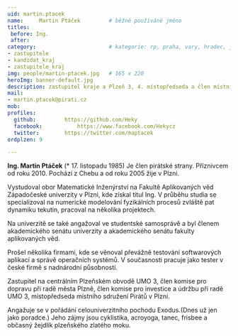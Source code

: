 ```yaml
---
uid: martin.ptacek
name:     Martin Ptáček   	    # běžně používáné jméno
titles:
 before: Ing.
 after: 
category:                 	    # kategorie: rp, praha, vary, hradec, jmk, senat
- zastupitele
- kandidat_kraj
- zastupitele_kraj
img: people/martin-ptacek.jpg   # 165 x 220
heroImg: banner-default.jpg
description: zastupitel kraje a Plzeň 3, 4. místopředseda a člen místního sdružení Plzeň         	# kratký popis, max 160 znaků
mail:
- martin.ptacek@pirati.cz
mob:
profiles:
  github:         https://github.com/Heky
  facebook: 		  https://www.facebook.com/Hekycz
  twitter: 		  https://twitter.com/maptacek
ordplzen: 9

---
```

**Ing. Martin Ptáček** (* 17. listopadu 1985) Je člen pirátské strany. Příznivcem od roku 2010. Pochází z Chebu a od roku 2005 žije v Plzni.

Vystudoval obor Matematické Inženýrství na Fakultě Aplikovaných věd Západočeské univerzity v Plzni, kde získal titul Ing. V průběhu studia se specializoval na numerické modelování fyzikálních procesů zvláště pat dynamiku tekutin, pracoval na několika projektech.

Na univerzitě se také angažoval ve studentské samosprávě a byl členem akademického senátu univerzity a akademického senátu fakulty aplikovaných věd.

Prošel několika firmami, kde se věnoval převážně testování softwarových aplikací a správě operačních systémů. V současnosti pracuje jako tester v české firmě s nadnárodní působností.

Zastupitel na centrálním Plzeňském obvodě UMO 3, člen komise pro dopravu při radě města Plzně, člen komise pro investice a údržbu při radě UMO 3, místopředseda místního sdružení Pirátů v Plzni.

Angažuje se v pořádání celouniverzitního pochodu Exodus.(Dnes už jen jako poradce.) Jeho zájmy jsou cyklistika, acroyoga, tanec, frisbee a občasný žejdlík plzeňského zlatého moku.
